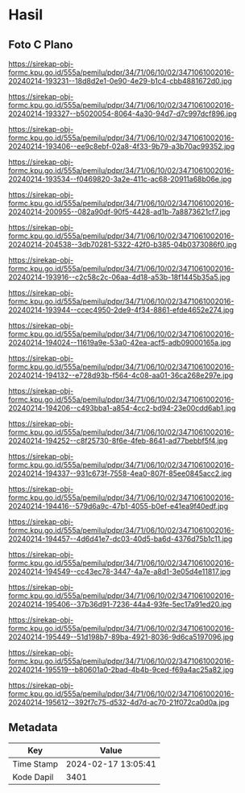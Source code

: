 # Hasil

## Foto C Plano

https://sirekap-obj-formc.kpu.go.id/555a/pemilu/pdpr/34/71/06/10/02/3471061002016-20240214-193231--18d8d2e1-0e90-4e29-b1c4-cbb4881672d0.jpg

https://sirekap-obj-formc.kpu.go.id/555a/pemilu/pdpr/34/71/06/10/02/3471061002016-20240214-193327--b5020054-8064-4a30-94d7-d7c997dcf896.jpg

https://sirekap-obj-formc.kpu.go.id/555a/pemilu/pdpr/34/71/06/10/02/3471061002016-20240214-193406--ee9c8ebf-02a8-4f33-9b79-a3b70ac99352.jpg

https://sirekap-obj-formc.kpu.go.id/555a/pemilu/pdpr/34/71/06/10/02/3471061002016-20240214-193534--f0469820-3a2e-411c-ac68-20911a68b06e.jpg

https://sirekap-obj-formc.kpu.go.id/555a/pemilu/pdpr/34/71/06/10/02/3471061002016-20240214-200955--082a90df-90f5-4428-ad1b-7a8873621cf7.jpg

https://sirekap-obj-formc.kpu.go.id/555a/pemilu/pdpr/34/71/06/10/02/3471061002016-20240214-204538--3db70281-5322-42f0-b385-04b0373086f0.jpg

https://sirekap-obj-formc.kpu.go.id/555a/pemilu/pdpr/34/71/06/10/02/3471061002016-20240214-193916--c2c58c2c-06aa-4d18-a53b-18f1445b35a5.jpg

https://sirekap-obj-formc.kpu.go.id/555a/pemilu/pdpr/34/71/06/10/02/3471061002016-20240214-193944--ccec4950-2de9-4f34-8861-efde4652e274.jpg

https://sirekap-obj-formc.kpu.go.id/555a/pemilu/pdpr/34/71/06/10/02/3471061002016-20240214-194024--11619a9e-53a0-42ea-acf5-adb09000165a.jpg

https://sirekap-obj-formc.kpu.go.id/555a/pemilu/pdpr/34/71/06/10/02/3471061002016-20240214-194132--e728d93b-f564-4c08-aa01-36ca268e297e.jpg

https://sirekap-obj-formc.kpu.go.id/555a/pemilu/pdpr/34/71/06/10/02/3471061002016-20240214-194206--c493bba1-a854-4cc2-bd94-23e00cdd6ab1.jpg

https://sirekap-obj-formc.kpu.go.id/555a/pemilu/pdpr/34/71/06/10/02/3471061002016-20240214-194252--c8f25730-8f6e-4feb-8641-ad77bebbf5f4.jpg

https://sirekap-obj-formc.kpu.go.id/555a/pemilu/pdpr/34/71/06/10/02/3471061002016-20240214-194337--931c673f-7558-4ea0-807f-85ee0845acc2.jpg

https://sirekap-obj-formc.kpu.go.id/555a/pemilu/pdpr/34/71/06/10/02/3471061002016-20240214-194416--579d6a9c-47b1-4055-b0ef-e41ea9f40edf.jpg

https://sirekap-obj-formc.kpu.go.id/555a/pemilu/pdpr/34/71/06/10/02/3471061002016-20240214-194457--4d6d41e7-dc03-40d5-ba6d-4376d75b1c11.jpg

https://sirekap-obj-formc.kpu.go.id/555a/pemilu/pdpr/34/71/06/10/02/3471061002016-20240214-194549--cc43ec78-3447-4a7e-a8d1-3e05d4e11817.jpg

https://sirekap-obj-formc.kpu.go.id/555a/pemilu/pdpr/34/71/06/10/02/3471061002016-20240214-195406--37b36d91-7236-44a4-93fe-5ec17a91ed20.jpg

https://sirekap-obj-formc.kpu.go.id/555a/pemilu/pdpr/34/71/06/10/02/3471061002016-20240214-195449--51d198b7-89ba-4921-8036-9d6ca5197096.jpg

https://sirekap-obj-formc.kpu.go.id/555a/pemilu/pdpr/34/71/06/10/02/3471061002016-20240214-195519--b80601a0-2bad-4b4b-9ced-f69a4ac25a82.jpg

https://sirekap-obj-formc.kpu.go.id/555a/pemilu/pdpr/34/71/06/10/02/3471061002016-20240214-195612--392f7c75-d532-4d7d-ac70-21f072ca0d0a.jpg


## Metadata

| Key        | Value               |
| ---------- | ------------------- |
| Time Stamp | 2024-02-17 13:05:41 |
| Kode Dapil | 3401                |



